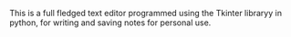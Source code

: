 This is a full fledged text editor programmed using the Tkinter libraryy in python, for writing and saving notes for personal use. 
